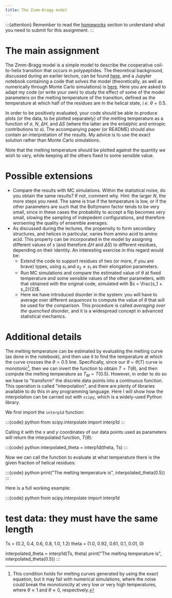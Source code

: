 ```yaml
---
title: The Zimm-Bragg model
---
```


:::{attention}
Remember to read the [homeworks](#sec:homeworks) section to understand what you need to submit for this assignment.
:::

# The main assignment

The Zimm-Bragg model is a simple model to describe the cooperative coil-to-helix transition that occurs in polypeptides. The theoretical background, discussed during an earlier lecture, can be found [here](#sec:zimm-bragg), and a Jupyter notebook containing a code that solves the model (theoretically, as well as numerically through Monte Carlo simulations) is [here](../notebooks/zimm_bragg.ipynb). Here you are asked to adapt my code (or write your own) to study the effect of some of the model parameters on the melting temperature of the transition, defined as the temperature at which half of the residues are in the helical state, *i.e.* $\theta = 0.5$.

In order to be positively evaluated, your code should be able to produce plots (or the data, to be plotted separately) of the melting temperature as a function of $\sigma$, $N$, $\Delta H$, and $\Delta S$ (where the latter are the entalphic and entropic contributions to $s$). The accompanying paper (or README) should also contain an interpretation of the results. My advice is to use the exact solution rather than Monte Carlo simulations.

Note that the melting temperature should be plotted against the quantity we wish to vary, while keeping all the others fixed to some sensible value.

# Possible extensions

* Compare the results with MC simulations. Within the statistical noise, do you obtain the same results? If not, comment why. Hint: the larger $N$, the more steps you need. The same is true if the temperature is low, or if the other parameters are such that the Boltzmann factor tends to be very small, since in these cases the probability to accept a flip becomes very small, slowing the sampling of indepedent configurations, and therefore worsening the quality of ensemble averages.
* As discussed during the lectures, the propensity to form secondary structures, and helices in particular, varies from amino acid to amino acid. This property can be incorporated in the model by assigning different values of $s$ (and therefore $\Delta H$ and $\Delta S$) to different residues, depending on their identity. An interesting exercise in this regard would be:
  * Extend the code to support residues of two (or more, if you are brave) types, using $s_1$ and $s_2 \neq s_1$ as their elongation parameters.
  * Run MC simulations and compare the estimated value of $\theta$ at fixed temperature and some sensible values of the other parameters, with that obtained with the original code, simulated with $s = \frac{s_1 + s_2}{2}$.
  * Here we have introduced disorder in the system: you will have to average over different *sequences* to compute the value of $\theta$ that will be used for the comparison. This procedure is called *averaging over the quenched disorder*, and it is a widespread concept in advanced statistical mechanics.

# Additional details

The melting temperature can be estimated by evaluating the melting curve (as done in the notebook), and then use it to find the temperature at which the curve crosses the $\theta = 0.5$ line. Specifically, since our $\theta = \theta(T)$ curve is monotonic[^zimm-bragg_monotonic], then we can invert the function to obtain $T = T(\theta)$, and then compute the melting temperature as $T_M = T(0.5)$. However, in order to do so we have to "transform" the discrete data points into a continuous function. This operation is called "interpolation", and there are plenty of libraries available to do this in any programming language. Here I will show how the interpolation can be carried out with `scipy`, which is a widely-used Python library.

We first import the `interp1d` function:

:::{code} python
from scipy.interpolate import interp1d
:::

Calling it with the $x$ and $y$ coordinates of our data points used as parameters will return the interpolated function, $T(\theta)$:

:::{code} python
interpolated_theta = interp1d(theta, Ts)
:::

Now we can call the function to evaluate at what temperature there is the given fraction of helical residues:

:::{code} python
print("The melting temperature is", interpolated_theta(0.5))
:::

Here is a full working example:

:::{code} python
from scipy.interpolate import interp1d

# test data: they must have the same length
Ts = (0.2, 0.4, 0.6, 0.8, 1.0, 1.2)
theta = (1.0, 0.92, 0.61, 0.1, 0.01, 0)

interpolated_theta = interp1d(Ts, theta)
print("The melting temperature is", interpolated_theta(0.5))
:::

[^zimm-bragg_monotonic]: This condition holds for melting curves generated by using the exact equation, but it may fail with numerical simulations, where the noise could break the monotonicity at very low or very high temperatures, where $\theta \approx 1$ and $\theta \approx 0$, respectively.
